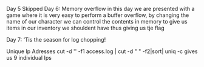 Day 5 Skipped
Day 6: Memory overflow
in this day we are presented with a game where it is very easy to perform a buffer overflow, by changing the name of our character we can control the contents in memory to give us items in our inventory we shouldent have thus giving us tje flag

Day 7: ‘Tis the season for log chopping!

Unique Ip Adresses
cut -d '' -f1  access.log | cut -d " " -f2|sort| uniq -c
 gives us 9 individual Ips
